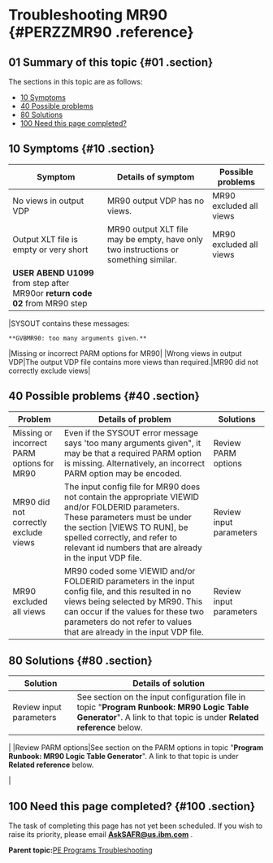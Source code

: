 # Troubleshooting MR90 {#PERZZMR90 .reference}

## 01 Summary of this topic {#01 .section}

The sections in this topic are as follows:

-   [10 Symptoms](PERZZMR90.md#10)
-   [40 Possible problems](PERZZMR90.md#40)
-   [80 Solutions](PERZZMR90.md#80)
-   [100 Need this page completed?](PERZZMR90.md#100)

## 10 Symptoms {#10 .section}

|Symptom|Details of symptom|Possible problems|
|-------|------------------|-----------------|
|No views in output VDP|MR90 output VDP has no views.|MR90 excluded all views|
|Output XLT file is empty or very short|MR90 output XLT file may be empty, have only two instructions or something similar.|MR90 excluded all views|
|**USER ABEND U1099** from step after MR90or **return code 02** from MR90 step

|SYSOUT contains these messages:

```
**GVBMR90: too many arguments given.** 
```

|Missing or incorrect PARM options for MR90|
|Wrong views in output VDP|The output VDP file contains more views than required.|MR90 did not correctly exclude views|

## 40 Possible problems {#40 .section}

|Problem|Details of problem|Solutions|
|-------|------------------|---------|
|Missing or incorrect PARM options for MR90|Even if the SYSOUT error message says 'too many arguments given", it may be that a required PARM option is missing. Alternatively, an incorrect PARM option may be encoded.|Review PARM options|
|MR90 did not correctly exclude views|The input config file for MR90 does not contain the appropriate VIEWID and/or FOLDERID parameters. These parameters must be under the section \[VIEWS TO RUN\], be spelled correctly, and refer to relevant id numbers that are already in the input VDP file.|Review input parameters|
|MR90 excluded all views|MR90 coded some VIEWID and/or FOLDERID parameters in the input config file, and this resulted in no views being selected by MR90. This can occur if the values for these two parameters do not refer to values that are already in the input VDP file.|Review input parameters|

## 80 Solutions {#80 .section}

|Solution|Details of solution|
|--------|-------------------|
|Review input parameters|See section on the input configuration file in topic "**Program Runbook: MR90 Logic Table Generator**". A link to that topic is under **Related reference** below.

|
|Review PARM options|See section on the PARM options in topic "**Program Runbook: MR90 Logic Table Generator**". A link to that topic is under **Related reference** below.

|

## 100 Need this page completed? {#100 .section}

The task of completing this page has not yet been scheduled. If you wish to raise its priority, please email **AskSAFR@us.ibm.com** .

**Parent topic:**[PE Programs Troubleshooting](../html/AAR910PMProgTr.md)

